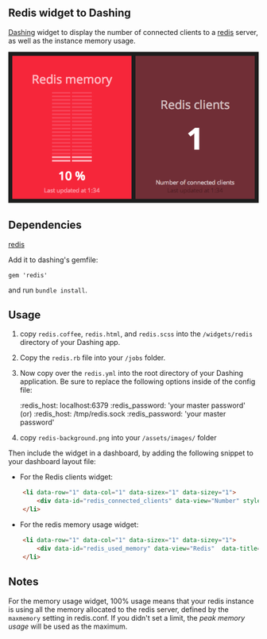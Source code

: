 ## Redis widget to Dashing

[Dashing](http://shopify.github.com/dashing) widget to display the number of
connected clients to a [redis](http://redis.io/) server, as well as the instance
memory usage.

![](https://raw.githubusercontent.com/atatus/dashing-redis/master/preview.png)

## Dependencies

[redis](https://github.com/redis/redis-rb)

Add it to dashing's gemfile:

    gem 'redis'

and run `bundle install`.

## Usage

1. copy `redis.coffee`, `redis.html`, and `redis.scss` into the `/widgets/redis` directory of your Dashing app.

2. Copy the `redis.rb` file into your `/jobs` folder.

3. Now copy over the `redis.yml` into the root directory of your Dashing application. Be sure to replace the following options inside of the config file:

    :redis_host: localhost:6379
    :redis_password: 'your master password'
    (or)
    :redis_host: /tmp/redis.sock
    :redis_password: 'your master password'

4. copy `redis-background.png` into your `/assets/images/` folder


Then include the widget in a dashboard, by adding the following snippet to your dashboard layout file:

* For the Redis clients widget:
```html
    <li data-row="1" data-col="1" data-sizex="1" data-sizey="1">
        <div data-id="redis_connected_clients" data-view="Number" style="background-color: #6C3039" data-title="Redis clients"></div>
    </li>
```

* For the redis memory usage widget:
```html
    <li data-row="1" data-col="1" data-sizex="1" data-sizey="1">
        <div data-id="redis_used_memory" data-view="Redis"  data-title="Redis memory"></div>
    </li>
```


## Notes

For the memory usage widget, 100% usage means that your redis instance is using all the memory allocated to the redis server, defined by the `maxmemory` setting in redis.conf. If you didn't set a limit, the *peak memory usage* will be used as the maximum.
